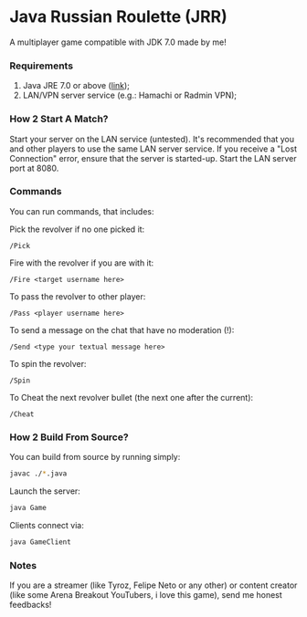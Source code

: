 # Java Russian Roulette (JRR)
A multiplayer game compatible with JDK 7.0 made by me!

### Requirements
1. Java JRE 7.0 or above ([link](https://www.oracle.com/java/technologies/downloads/));
3. LAN/VPN server service (e.g.: Hamachi or Radmin VPN);

### How 2 Start A Match?
Start your server on the LAN service (untested).
It's recommended that you and other players to use the same LAN server service.
If you receive a "Lost Connection" error, ensure that the server is started-up.
Start the LAN server port at 8080.

### Commands
You can run commands, that includes:

Pick the revolver if no one picked it:

```
/Pick
```

Fire with the revolver if you are with it:

```
/Fire <target username here>
```

To pass the revolver to other player:

```
/Pass <player username here>
```

To send a message on the chat that have no moderation (!):

```
/Send <type your textual message here>
```

To spin the revolver:

```
/Spin
```

To Cheat the next revolver bullet (the next one after the current):

```
/Cheat
```

### How 2 Build From Source?
You can build from source by running simply:

```sh
javac ./*.java
```

Launch the server:

```sh
java Game
```

Clients connect via:
```sh
java GameClient
```

### Notes
If you are a streamer (like Tyroz, Felipe Neto or any other)
or content creator (like some Arena Breakout YouTubers, i love this game), send me honest feedbacks!
